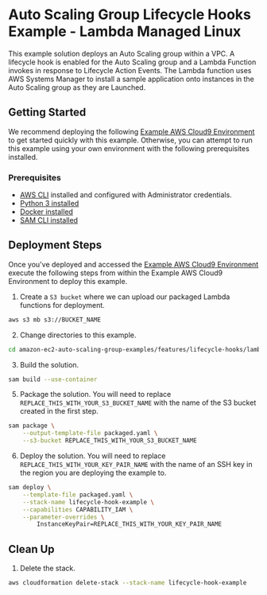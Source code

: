 # Auto Scaling Group Lifecycle Hooks Example - Lambda Managed Linux

This example solution deploys an Auto Scaling group within a VPC. A lifecycle hook is enabled for the Auto Scaling group and a Lambda Function invokes in response to Lifecycle Action Events. The Lambda function uses AWS Systems Manager to install a sample application onto instances in the Auto Scaling group as they are Launched.

## Getting Started

We recommend deploying the following [Example AWS Cloud9 Environment](/environment/README.md) to get started quickly with this example. Otherwise, you can attempt to run this example using your own environment with the following prerequisites installed.

### Prerequisites

* [AWS CLI](https://docs.aws.amazon.com/cli/latest/userguide/cli-chap-install.html) installed and configured with Administrator credentials.
* [Python 3 installed](https://www.python.org/downloads/)
* [Docker installed](https://www.docker.com/community-edition)
* [SAM CLI installed](https://docs.aws.amazon.com/serverless-application-model/latest/developerguide/serverless-sam-cli-install.html)

## Deployment Steps

Once you've deployed and accessed the [Example AWS Cloud9 Environment](/environment/README.md) execute the following steps from within the Example AWS Cloud9 Environment to deploy this example.

1. Create a `S3 bucket` where we can upload our packaged Lambda functions for deployment.

```bash
aws s3 mb s3://BUCKET_NAME
```

2. Change directories to this example.

```bash
cd amazon-ec2-auto-scaling-group-examples/features/lifecycle-hooks/lambda-managed-linux
```

3. Build the solution.

```bash
sam build --use-container
```

5. Package the solution. You will need to replace `REPLACE_THIS_WITH_YOUR_S3_BUCKET_NAME` with the name of the S3 bucket created in the first step.

```bash
sam package \
    --output-template-file packaged.yaml \
    --s3-bucket REPLACE_THIS_WITH_YOUR_S3_BUCKET_NAME
```

6. Deploy the solution. You will need to replace `REPLACE_THIS_WITH_YOUR_KEY_PAIR_NAME` with the name of an SSH key in the region you are deploying the example to.

```bash
sam deploy \
    --template-file packaged.yaml \
    --stack-name lifecycle-hook-example \
    --capabilities CAPABILITY_IAM \
    --parameter-overrides \
        InstanceKeyPair=REPLACE_THIS_WITH_YOUR_KEY_PAIR_NAME  
```

## Clean Up

1. Delete the stack.

```bash
aws cloudformation delete-stack --stack-name lifecycle-hook-example
```